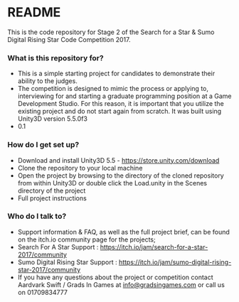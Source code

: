 # README #

This is the code repository for Stage 2 of the Search for a Star & Sumo Digital Rising Star Code Competition 2017.  

### What is this repository for? ###

* This is a simple starting project for candidates to demonstrate their ability to the judges.
* The competition is designed to mimic the process or applying to, interviewing for and starting a graduate programming position at a Game Development Studio. For this reason, it is important that you utilize the existing project and do not start again from scratch. It was built using Unity3D version 5.5.0f3  
* 0.1

### How do I get set up? ###

* Download and install Unity3D 5.5 - https://store.unity.com/download
* Clone the repository to your local machine
* Open the project by browsing to the directory of the cloned repository from within Unity3D or double click the Load.unity in the Scenes directory of the project
* Full  project instructions 

### Who do I talk to? ###

* Support information & FAQ, as well as the full project brief, can be found on the itch.io community page for the projects;
* Search For A Star Support : https://itch.io/jam/search-for-a-star-2017/community
* Sumo Digital Rising Star Support : https://itch.io/jam/sumo-digital-rising-star-2017/community
* If you have any questions about the project or competition contact Aardvark Swift / Grads In Games at info@gradsingames.com or call us on 01709834777